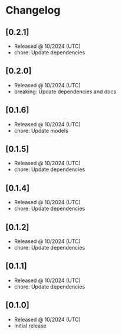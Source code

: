# Changelog

## [0.2.1]

- Released @ 10/2024 (UTC)
- chore: Update dependencies

## [0.2.0]

- Released @ 10/2024 (UTC)
- breaking: Update dependencies and docs

## [0.1.6]

- Released @ 10/2024 (UTC)
- chore: Update models

## [0.1.5]

- Released @ 10/2024 (UTC)
- chore: Update dependencies

## [0.1.4]

- Released @ 10/2024 (UTC)
- chore: Update dependencies

## [0.1.2]

- Released @ 10/2024 (UTC)
- chore: Update dependencies

## [0.1.1]

- Released @ 10/2024 (UTC)
- chore: Update dependencies

## [0.1.0]

- Released @ 10/2024 (UTC)
- Initial release
